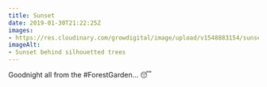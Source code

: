 ```yaml
---
title: Sunset
date: 2019-01-30T21:22:25Z
images: 
- https://res.cloudinary.com/growdigital/image/upload/v1548883154/sunset-C9C30444.jpg
imageAlt: 
- Sunset behind silhouetted trees
---
```


Goodnight all from the #ForestGarden… 😴
